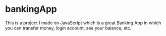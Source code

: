 # bankingApp
This is a project I made on JavaScript which is a great Banking App in which you can transfer money, login account, see your balance, etc.

